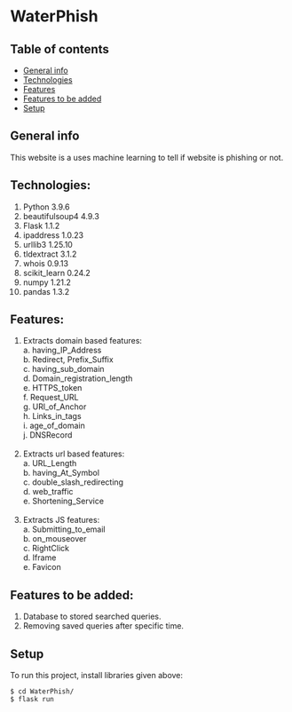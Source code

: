# WaterPhish
## Table of contents
* [General info](#general-info)
* [Technologies](#technologies)
* [Features](#features)
* [Features to be added](#features-to-be-added)
* [Setup](#setup)


## General info
This website is a uses machine learning to tell if website is phishing or not.

## Technologies:
1. Python             3.9.6
2. beautifulsoup4     4.9.3
3. Flask              1.1.2
4. ipaddress          1.0.23
5. urllib3            1.25.10
6. tldextract         3.1.2
7. whois              0.9.13
8. scikit_learn       0.24.2
9. numpy              1.21.2
10. pandas             1.3.2

## Features:
1. Extracts domain based features:<br />
     a. having_IP_Address<br />
     b. Redirect, Prefix_Suffix<br />
     c. having_sub_domain<br />
     d. Domain_registration_length<br />
     e. HTTPS_token<br />
     f. Request_URL<br />
     g. URl_of_Anchor<br />
     h. Links_in_tags<br />
     i. age_of_domain<br />
     j. DNSRecord<br /><br />
2. Extracts url based features:<br />
     a. URL_Length<br />
     b. having_At_Symbol<br />
     c. double_slash_redirecting<br />
     d. web_traffic<br />
     e. Shortening_Service<br /><br />
3. Extracts JS features:  <br />
     a. Submitting_to_email<br />
     b. on_mouseover<br />
     c. RightClick<br />
     d. Iframe<br />
     e. Favicon<br />

## Features to be added:
1. Database to stored searched queries.
2. Removing saved queries after specific time.

## Setup
To run this project, install libraries given above:

```
$ cd WaterPhish/
$ flask run
```


